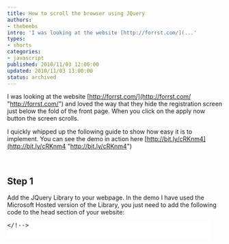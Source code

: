 ```yaml
---
title: How to scroll the browser using JQuery
authors:
- thebeebs
intro: 'I was looking at the website [http://forrst.com/](...'
types:
- shorts
categories:
- javascript
published: 2010/11/03 12:00:00
updated: 2010/11/03 13:00:00
status: archived
---
```


I was looking at the website [http://forrst.com/](http://forrst.com/ "http://forrst.com/") and loved the way that they hide the registration screen just below the fold of the front page. When you click on the apply now button the screen scrolls.

I quickly whipped up the following guide to show how easy it is to implement. You can see the demo in action here [http://bit.ly/cRKnm4](http://bit.ly/cRKnm4 "http://bit.ly/cRKnm4")

&#160;

## Step 1

Add the JQuery Library to your webpage. In the demo I have used the Microsoft Hosted version of the Library, you just need to add the following code to the head section of your website:
  <div style="padding-bottom: 0px; margin: 0px; padding-left: 0px; padding-right: 0px; display: inline; float: none; padding-top: 0px" id="scid:9D7513F9-C04C-4721-824A-2B34F0212519:ad1dc3eb-a921-4e6c-9c8a-9fe2e05cf8c4" class="wlWriterEditableSmartContent"><pre style=" width: 478px; height: 39px;background-color:White;overflow: auto;"><div><!--

code highlighting produced by Actipro CodeHighlighter (freeware)
http://www.CodeHighlighter.com/

--><span style="color: #0000FF;"><</span><span style="color: #800000;">script </span><span style="color: #FF0000;">src</span><span style="color: #0000FF;">="http://ajax.microsoft.com/ajax/jquery/jquery-1.4.2.min.js"</span><span style="color: #FF0000;"> language</span><span style="color: #0000FF;">="javascript"</span><span style="color: #FF0000;"> type</span><span style="color: #0000FF;">="text/javascript"</span><span style="color: #0000FF;">></</span><span style="color: #800000;">script</span><span style="color: #0000FF;">></span></!--

code></div></pre><!-- Code inserted with Steve Dunn's Windows Live Writer Code Formatter Plugin.  http://dunnhq.com --></!--></div>

## Step 2

Add the page HTML.

I added two **DIV** layers to my page and gave them the ID mainContent and regSection. In the Main content **DIV** I have added an **A** tag that has an **onClick** event called scrollScreen, scrollScreen has one argument; the object that is making the request.

The **A** tag should have a **HREF** attribute which contain the **ID** of the registration element preceded by the **#** symbol. This will be used later to figure out where the registration **DIV** is on the page and&#160; then scroll the browser to that point.

<div style="padding-bottom: 0px; margin: 0px; padding-left: 0px; padding-right: 0px; display: inline; float: none; padding-top: 0px" id="scid:9D7513F9-C04C-4721-824A-2B34F0212519:923d4546-5546-4b4c-9c6f-74a1e4ce4752" class="wlWriterEditableSmartContent"><pre style=" width: 485px; height: 92px;background-color:White;overflow: auto;"><div><!--

code highlighting produced by Actipro CodeHighlighter (freeware)
http://www.CodeHighlighter.com/

--><span style="color: #0000FF;"><</span><span style="color: #800000;">div </span><span style="color: #FF0000;">id</span><span style="color: #0000FF;">="mainContent"</span><span style="color: #0000FF;">></span><span style="color: #000000;">Content Section</span><span style="color: #FF0000;">&nbsp;</span><span style="color: #000000;"> - 
    </span><span style="color: #0000FF;"><</span><span style="color: #800000;">a </span><span style="color: #FF0000;">href</span><span style="color: #0000FF;">="#regSection"</span><span style="color: #FF0000;"> onclick</span><span style="color: #0000FF;">="scrollScreen(this)"</span><span style="color: #0000FF;">></span><span style="color: #000000;">Click Me to Scroll the Page</span><span style="color: #0000FF;"></</span><span style="color: #800000;">a</span><span style="color: #0000FF;">></span><span style="color: #000000;">
</span><span style="color: #0000FF;"></</span><span style="color: #800000;">div</span><span style="color: #0000FF;">></span><span style="color: #000000;">
</span><span style="color: #0000FF;"><</span><span style="color: #800000;">div </span><span style="color: #FF0000;">id</span><span style="color: #0000FF;">="regSection"</span><span style="color: #0000FF;">></span><span style="color: #000000;">Registration Section</span><span style="color: #FF0000;">&nbsp;</span><span style="color: #0000FF;"></</span><span style="color: #800000;">div</span><span style="color: #0000FF;">></span></!--

code></div></pre><!-- Code inserted with Steve Dunn's Windows Live Writer Code Formatter Plugin.  http://dunnhq.com --></!--></div>

&#160;

## Step 3

Add some CSS to style your page. In my example I used really simple colours to illustrate the different sections of the webpage.

<div style="padding-bottom: 0px; margin: 0px; padding-left: 0px; padding-right: 0px; display: inline; float: none; padding-top: 0px" id="scid:9D7513F9-C04C-4721-824A-2B34F0212519:e9f985a0-eeae-4967-a16b-5c2c1ca0b01a" class="wlWriterEditableSmartContent"><pre style=" width: 426px; height: 547px;background-color:White;overflow: auto;"><div><!--

code highlighting produced by Actipro CodeHighlighter (freeware)
http://www.CodeHighlighter.com/

--><span style="color: #800000;"><style>
    body, a
    </span><span style="color: #000000;">{</span><span style="color: #FF0000;">
        color</span><span style="color: #000000;">:</span><span style="color: #0000FF;"> #fff</span><span style="color: #000000;">;</span><span style="color: #FF0000;">
        font-size</span><span style="color: #000000;">:</span><span style="color: #0000FF;"> 20pt</span><span style="color: #000000;">;</span><span style="color: #FF0000;">
        font-family</span><span style="color: #000000;">:</span><span style="color: #0000FF;"> Arial</span><span style="color: #000000;">;</span><span style="color: #FF0000;">
        margin</span><span style="color: #000000;">:</span><span style="color: #0000FF;"> 0px</span><span style="color: #000000;">;</span><span style="color: #FF0000;">
        padding</span><span style="color: #000000;">:</span><span style="color: #0000FF;"> 0px</span><span style="color: #000000;">;</span><span style="color: #FF0000;">
    </span><span style="color: #000000;">}</span><span style="color: #800000;">
    #mainContent
    </span><span style="color: #000000;">{</span><span style="color: #FF0000;">
        position</span><span style="color: #000000;">:</span><span style="color: #0000FF;"> relative</span><span style="color: #000000;">;</span><span style="color: #FF0000;">
        display</span><span style="color: #000000;">:</span><span style="color: #0000FF;"> block</span><span style="color: #000000;">;</span><span style="color: #FF0000;">
        width</span><span style="color: #000000;">:</span><span style="color: #0000FF;"> 100%</span><span style="color: #000000;">;</span><span style="color: #FF0000;">
        height</span><span style="color: #000000;">:</span><span style="color: #0000FF;"> 1000px</span><span style="color: #000000;">;</span><span style="color: #FF0000;">
        background-color</span><span style="color: #000000;">:</span><span style="color: #0000FF;"> #336699</span><span style="color: #000000;">;</span><span style="color: #FF0000;">
    </span><span style="color: #000000;">}</span><span style="color: #800000;">
    #regSection
    </span><span style="color: #000000;">{</span><span style="color: #FF0000;">
        position</span><span style="color: #000000;">:</span><span style="color: #0000FF;"> relative</span><span style="color: #000000;">;</span><span style="color: #FF0000;">
        display</span><span style="color: #000000;">:</span><span style="color: #0000FF;"> block</span><span style="color: #000000;">;</span><span style="color: #FF0000;">
        width</span><span style="color: #000000;">:</span><span style="color: #0000FF;"> 100%</span><span style="color: #000000;">;</span><span style="color: #FF0000;">
        height</span><span style="color: #000000;">:</span><span style="color: #0000FF;"> 1000px</span><span style="color: #000000;">;</span><span style="color: #FF0000;">
        background-color</span><span style="color: #000000;">:</span><span style="color: #0000FF;"> #FFF000</span><span style="color: #000000;">;</span><span style="color: #FF0000;">
        color</span><span style="color: #000000;">:</span><span style="color: #0000FF;">000</span><span style="color: #000000;">;</span><span style="color: #FF0000;">
    </span><span style="color: #000000;">}</span><span style="color: #800000;">
</style></span></!--

code></div></pre><!-- Code inserted with Steve Dunn's Windows Live Writer Code Formatter Plugin.  http://dunnhq.com --></!--></div>

&#160;

## Step 4

When the user click the link they will fire the scrollScreen event so it is probably a good idea to add the function to the page.

The scrollScreen event takes the element that was passed to it and looks at it **HREF** attribute.

This attribute is then used to determine the target position or in other words the position of the registration section.

Then with a little JQuery animation magic we scroll the browser to the target position.

  <div style="padding-bottom: 0px; margin: 0px; padding-left: 0px; padding-right: 0px; display: inline; float: none; padding-top: 0px" id="scid:9D7513F9-C04C-4721-824A-2B34F0212519:a3a558e9-b564-425b-812a-d2ae570ea0f7" class="wlWriterEditableSmartContent"><pre style=" width: 444px; height: 279px;background-color:White;overflow: auto;"><div><!--

code highlighting produced by Actipro CodeHighlighter (freeware)
http://www.CodeHighlighter.com/

--><span style="color: #000000;"><</span><span style="color: #000000;">script</span><span style="color: #000000;">></span><span style="color: #000000;">
    </span><span style="color: #0000FF;">function</span><span style="color: #000000;"> scrollScreen(element) {
        </span><span style="color: #008000;">//</span><span style="color: #008000;"> It neater if we get the target from the href of the link</span><span style="color: #008000;">
</span><span style="color: #000000;">        </span><span style="color: #0000FF;">var</span><span style="color: #000000;"> targetHref </span><span style="color: #000000;">=</span><span style="color: #000000;"> $(element).attr(</span><span style="color: #000000;">"</span><span style="color: #000000;">href</span><span style="color: #000000;">"</span><span style="color: #000000;">);
        </span><span style="color: #008000;">//</span><span style="color: #008000;"> The location of the target div layer in relation to the browser window</span><span style="color: #008000;">
</span><span style="color: #000000;">        </span><span style="color: #0000FF;">var</span><span style="color: #000000;"> targetPostion </span><span style="color: #000000;">=</span><span style="color: #000000;"> $(targetHref).offset().top;
        </span><span style="color: #008000;">//</span><span style="color: #008000;"> The speed of the animation in millisenconds</span><span style="color: #008000;">
</span><span style="color: #000000;">        </span><span style="color: #0000FF;">var</span><span style="color: #000000;"> speed </span><span style="color: #000000;">=</span><span style="color: #000000;"> </span><span style="color: #000000;">250</span><span style="color: #000000;">;
        </span><span style="color: #0000FF;">var</span><span style="color: #000000;"> selector </span><span style="color: #000000;">=</span><span style="color: #000000;"> </span><span style="color: #000000;">"</span><span style="color: #000000;">html:not(:animated),body:not(:animated)</span><span style="color: #000000;">"</span><span style="color: #000000;">; 
        </span><span style="color: #008000;">//</span><span style="color: #008000;"> We then use the animation function to scroll the main window</span><span style="color: #008000;">
</span><span style="color: #000000;">        $(selector).animate({ scrollTop: targetPostion }, speed);                
    }        
</span><span style="color: #000000;"><</span><span style="color: #000000;">/</span><span style="color: #000000;">script></span></!--

code></div></pre><!-- Code inserted with Steve Dunn's Windows Live Writer Code Formatter Plugin.  http://dunnhq.com --></!--></div>

&#160;

That's it. It really couldn't be any easier.